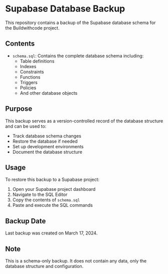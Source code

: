 # Supabase Database Backup

This repository contains a backup of the Supabase database schema for the Buildwithcode project.

## Contents

- `schema.sql`: Contains the complete database schema including:
  - Table definitions
  - Indexes
  - Constraints
  - Functions
  - Triggers
  - Policies
  - And other database objects

## Purpose

This backup serves as a version-controlled record of the database structure and can be used to:

- Track database schema changes
- Restore the database if needed
- Set up development environments
- Document the database structure

## Usage

To restore this backup to a Supabase project:

1. Open your Supabase project dashboard
2. Navigate to the SQL Editor
3. Copy the contents of `schema.sql`
4. Paste and execute the SQL commands

## Backup Date

Last backup was created on March 17, 2024.

## Note

This is a schema-only backup. It does not contain any data, only the database structure and configuration.
